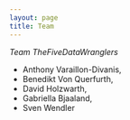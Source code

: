 ```yaml
---
layout: page
title: Team
---
```


*Team TheFiveDataWranglers*

- Anthony Varaillon-Divanis, 
- Benedikt Von Querfurth,
- David Holzwarth,  
- Gabriella Bjaaland, 
- Sven Wendler